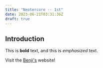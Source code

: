 ```yaml
---
title: "Neotercore -- 1st"
date: 2023-06-21T03:31:36Z
draft: true
---
```


## Introduction

This is **bold** text, and this is *emphasized* text.

Visit the [Benji's](https://benjipeng.github.io/benjipeng) website!

